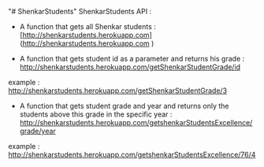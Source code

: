 "# ShenkarStudents" 
ShenkarStudents API :

- A function that gets all Shenkar students :
[http://shenkarstudents.herokuapp.com] (http://shenkarstudents.herokuapp.com )

 - A function that gets student id as a parameter and returns his grade :
 http://shenkarstudents.herokuapp.com/getShenkarStudentGrade/id
 
 example :  http://shenkarstudents.herokuapp.com/getShenkarStudentGrade/3 
 
 - A function that gets student grade and year and returns only the students above this grade in the specific year :
 http://shenkarstudents.herokuapp.com/getshenkarStudentsExcellence/grade/year 
   
  example : http://shenkarstudents.herokuapp.com/getshenkarStudentsExcellence/76/4

